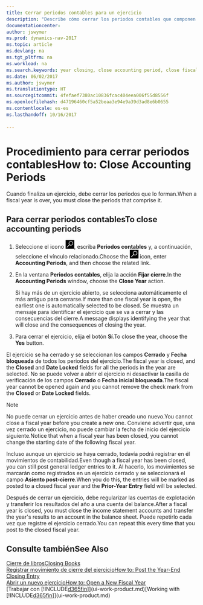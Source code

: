 ```yaml
---
title: Cerrar periodos contables para un ejercicio
description: "Describe cómo cerrar los periodos contables que componen el ejercicio."
documentationcenter: 
author: jswymer
ms.prod: dynamics-nav-2017
ms.topic: article
ms.devlang: na
ms.tgt_pltfrm: na
ms.workload: na
ms.search.keywords: year closing, close accounting period, close fiscal year, bank account detailed trial balance
ms.date: 06/02/2017
ms.author: jswymer
ms.translationtype: HT
ms.sourcegitcommit: 4fefaef7380ac10836fcac404eea006f55d8556f
ms.openlocfilehash: d47196460cf5a52beaa3e94e9a39d3ad8e6b0655
ms.contentlocale: es-es
ms.lasthandoff: 10/16/2017

---
```

# <a name="how-to-close-accounting-periods"></a><span data-ttu-id="d07a1-103">Procedimiento para cerrar periodos contables</span><span class="sxs-lookup"><span data-stu-id="d07a1-103">How to: Close Accounting Periods</span></span>
<span data-ttu-id="d07a1-104">Cuando finaliza un ejercicio, debe cerrar los periodos que lo forman.</span><span class="sxs-lookup"><span data-stu-id="d07a1-104">When a fiscal year is over, you must close the periods that comprise it.</span></span>

## <a name="to-close-accounting-periods"></a><span data-ttu-id="d07a1-105">Para cerrar periodos contables</span><span class="sxs-lookup"><span data-stu-id="d07a1-105">To close accounting periods</span></span>
1. <span data-ttu-id="d07a1-106">Seleccione el icono ![Buscar página o informe](media/ui-search/search_small.png "icono Buscar página o informe"), escriba **Periodos contables** y, a continuación, seleccione el vínculo relacionado.</span><span class="sxs-lookup"><span data-stu-id="d07a1-106">Choose the ![Search for Page or Report](media/ui-search/search_small.png "Search for Page or Report icon") icon, enter **Accounting Periods**, and then choose the related link.</span></span>
2. <span data-ttu-id="d07a1-107">En la ventana **Periodos contables**, elija la acción **Fijar cierre**.</span><span class="sxs-lookup"><span data-stu-id="d07a1-107">In the **Accounting Periods** window, choose the **Close Year** action.</span></span>

    <span data-ttu-id="d07a1-108">Si hay más de un ejercicio abierto, se selecciona automáticamente el más antiguo para cerrarse.</span><span class="sxs-lookup"><span data-stu-id="d07a1-108">If more than one fiscal year is open, the earliest one is automatically selected to be closed.</span></span> <span data-ttu-id="d07a1-109">Se muestra un mensaje para identificar el ejercicio que se va a cerrar y las consecuencias del cierre.</span><span class="sxs-lookup"><span data-stu-id="d07a1-109">A message displays identifying the year that will close and the consequences of closing the year.</span></span>
3. <span data-ttu-id="d07a1-110">Para cerrar el ejercicio, elija el botón **Sí**.</span><span class="sxs-lookup"><span data-stu-id="d07a1-110">To close the year, choose the **Yes** button.</span></span>

<span data-ttu-id="d07a1-111">El ejercicio se ha cerrado y se seleccionan los campos **Cerrado** y **Fecha bloqueada** de todos los periodos del ejercicio.</span><span class="sxs-lookup"><span data-stu-id="d07a1-111">The fiscal year is closed, and the **Closed** and **Date Locked** fields for all the periods in the year are selected.</span></span> <span data-ttu-id="d07a1-112">No se puede volver a abrir el ejercicio ni desactivar la casilla de verificación de los campos **Cerrado** o **Fecha inicial bloqueada**.</span><span class="sxs-lookup"><span data-stu-id="d07a1-112">The fiscal year cannot be opened again and you cannot remove the check mark from the **Closed** or **Date Locked** fields.</span></span>

> [!NOTE]  
>   <span data-ttu-id="d07a1-113">No puede cerrar un ejercicio antes de haber creado uno nuevo.</span><span class="sxs-lookup"><span data-stu-id="d07a1-113">You cannot close a fiscal year before you create a new one.</span></span> <span data-ttu-id="d07a1-114">Conviene advertir que, una vez cerrado un ejercicio, no puede cambiar la fecha de inicio del ejercicio siguiente.</span><span class="sxs-lookup"><span data-stu-id="d07a1-114">Notice that when a fiscal year has been closed, you cannot change the starting date of the following fiscal year.</span></span>

<span data-ttu-id="d07a1-115">Incluso aunque un ejercicio se haya cerrado, todavía podrá registrar en él movimientos de contabilidad.</span><span class="sxs-lookup"><span data-stu-id="d07a1-115">Even though a fiscal year has been closed, you can still post general ledger entries to it.</span></span> <span data-ttu-id="d07a1-116">Al hacerlo, los movimientos se marcarán como registrados en un ejercicio cerrado y se seleccionará el campo **Asiento post-cierre**.</span><span class="sxs-lookup"><span data-stu-id="d07a1-116">When you do this, the entries will be marked as posted to a closed fiscal year and the **Prior-Year Entry** field will be selected.</span></span>

<span data-ttu-id="d07a1-117">Después de cerrar un ejercicio, debe regularizar las cuentas de explotación y transferir los resultados del año a una cuenta del balance.</span><span class="sxs-lookup"><span data-stu-id="d07a1-117">After a fiscal year is closed, you must close the income statement accounts and transfer the year's results to an account in the balance sheet.</span></span> <span data-ttu-id="d07a1-118">Puede repetirlo cada vez que registre el ejercicio cerrado.</span><span class="sxs-lookup"><span data-stu-id="d07a1-118">You can repeat this every time that you post to the closed fiscal year.</span></span>

## <a name="see-also"></a><span data-ttu-id="d07a1-119">Consulte también</span><span class="sxs-lookup"><span data-stu-id="d07a1-119">See Also</span></span>
[<span data-ttu-id="d07a1-120">Cierre de libros</span><span class="sxs-lookup"><span data-stu-id="d07a1-120">Closing Books</span></span>](year-close-books.md)  
[<span data-ttu-id="d07a1-121">Registrar movimiento de cierre del ejercicio</span><span class="sxs-lookup"><span data-stu-id="d07a1-121">How to: Post the Year-End Closing Entry</span></span>](year-how-post-year-end-close-entry.md)  
[<span data-ttu-id="d07a1-122">Abrir un nuevo ejercicio</span><span class="sxs-lookup"><span data-stu-id="d07a1-122">How to: Open a New Fiscal Year</span></span>](finance-how-open-new-fiscal-year.md)  
<span data-ttu-id="d07a1-123">[Trabajar con [!INCLUDE[d365fin](includes/d365fin_md.md)]](ui-work-product.md)</span><span class="sxs-lookup"><span data-stu-id="d07a1-123">[Working with [!INCLUDE[d365fin](includes/d365fin_md.md)]](ui-work-product.md)</span></span>

